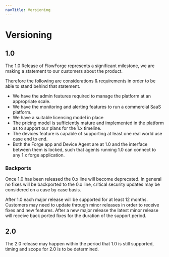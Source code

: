 ```yaml
---
navTitle: Versioning
---
```


# Versioning

## 1.0

The 1.0 Release of FlowForge represents a significant milestone, we are making a statement to our customers about the product.

Therefore the following are considerations & requirements in order to be able to stand behind that statement.

- We have the admin features required to manage the platform at an appropriate scale.
- We have the monitoring and alerting features to run a commercial SaaS platform.
- We have a suitable licensing model in place
- The pricing model is sufficiently mature and implemented in the platform as to support our plans for the 1.x timeline. 
- The devices feature is capable of supporting at least one real world use case end to end.
- Both the Forge app and Device Agent are at 1.0 and the interface between them is locked, such that agents running 1.0 can connect to any 1.x forge application.

### Backports

Once 1.0 has been released the 0.x line will become deprecated. In general no fixes will be backported to the 0.x line, critical security updates may be considered on a case by case basis.

After 1.0 each major release will be supported for at least 12 months. Customers may need to update through minor releases in order to receive fixes and new features. After a new major release the latest minor release will receive back ported fixes for the duration of the support period.

## 2.0
The 2.0 release may happen within the period that 1.0 is still supported, timing and scope for 2.0 is to be determined.
